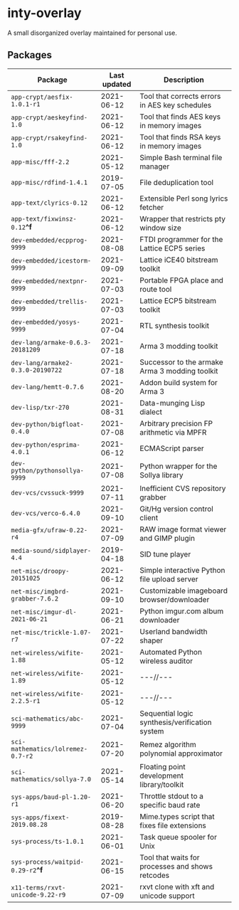 inty-overlay
============
A small disorganized overlay maintained for personal use.

Packages
--------
| Package                         | Last updated | Description                                    |
| ------------------------------- | ------------ |----------------------------------------------- |
| `app-crypt/aesfix-1.0.1-r1`     | 2021-06-12   | Tool that corrects errors in AES key schedules |
| `app-crypt/aeskeyfind-1.0`      | 2021-06-12   | Tool that finds AES keys in memory images      |
| `app-crypt/rsakeyfind-1.0`      | 2021-06-12   | Tool that finds RSA keys in memory images      |
| `app-misc/fff-2.2`              | 2021-05-12   | Simple Bash terminal file manager              |
| `app-misc/rdfind-1.4.1`         | 2019-07-05   | File deduplication tool                        |
| `app-text/clyrics-0.12`         | 2021-06-12   | Extensible Perl song lyrics fetcher            |
| `app-text/fixwinsz-0.12`**^f**  | 2021-06-12   | Wrapper that restricts pty window size         |
| `dev-embedded/ecpprog-9999`     | 2021-08-08   | FTDI programmer for the Lattice ECP5 series    |
| `dev-embedded/icestorm-9999`    | 2021-09-09   | Lattice iCE40 bitstream toolkit                |
| `dev-embedded/nextpnr-9999`     | 2021-07-03   | Portable FPGA place and route tool             |
| `dev-embedded/trellis-9999`     | 2021-07-03   | Lattice ECP5 bitstream toolkit                 |
| `dev-embedded/yosys-9999`       | 2021-07-04   | RTL synthesis toolkit                          |
| `dev-lang/armake-0.6.3-20181209` | 2021-07-18   | Arma 3 modding toolkit                         |
| `dev-lang/armake2-0.3.0-20190722` | 2021-07-18   | Successor to the armake Arma 3 modding toolkit |
| `dev-lang/hemtt-0.7.6`          | 2021-08-20   | Addon build system for Arma 3                  |
| `dev-lisp/txr-270`              | 2021-08-31   | Data-munging Lisp dialect                      |
| `dev-python/bigfloat-0.4.0`     | 2021-07-08   | Arbitrary precision FP arithmetic via MPFR     |
| `dev-python/esprima-4.0.1`      | 2021-06-12   | ECMAScript parser                              |
| `dev-python/pythonsollya-9999`  | 2021-07-08   | Python wrapper for the Sollya library          |
| `dev-vcs/cvssuck-9999`          | 2021-07-11   | Inefficient CVS repository grabber             |
| `dev-vcs/verco-6.4.0`           | 2021-09-10   | Git/Hg version control client                  |
| `media-gfx/ufraw-0.22-r4`       | 2021-07-09   | RAW image format viewer and GIMP plugin        |
| `media-sound/sidplayer-4.4`     | 2019-04-18   | SID tune player                                |
| `net-misc/droopy-20151025`      | 2021-06-12   | Simple interactive Python file upload server   |
| `net-misc/imgbrd-grabber-7.6.2` | 2021-09-10   | Customizable imageboard browser/downloader     |
| `net-misc/imgur-dl-2021-06-21`  | 2021-06-21   | Python imgur.com album downloader              |
| `net-misc/trickle-1.07-r7`      | 2021-07-22   | Userland bandwidth shaper                      |
| `net-wireless/wifite-1.88`      | 2021-05-12   | Automated Python wireless auditor              |
| `net-wireless/wifite-1.89`      | 2021-05-12   | ---//---                                       |
| `net-wireless/wifite-2.2.5-r1`  | 2021-05-12   | ---//---                                       |
| `sci-mathematics/abc-9999`      | 2021-07-04   | Sequential logic synthesis/verification system |
| `sci-mathematics/lolremez-0.7-r2`  | 2021-07-20   | Remez algorithm polynomial approximator        |
| `sci-mathematics/sollya-7.0`    | 2021-05-14   | Floating point development library/toolkit     |
| `sys-apps/baud-pl-1.20-r1`      | 2021-06-20   | Throttle stdout to a specific baud rate        |
| `sys-apps/fixext-2019.08.28`    | 2019-08-28   | Mime.types script that fixes file extensions   |
| `sys-process/ts-1.0.1`          | 2021-06-01   | Task queue spooler for Unix                    |
| `sys-process/waitpid-0.29-r2`**^f** | 2021-06-15   | Tool that waits for processes and shows retcodes |
| `x11-terms/rxvt-unicode-9.22-r9` | 2021-07-09   | rxvt clone with xft and unicode support        |
